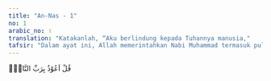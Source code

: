 ```yaml
---
title: "An-Nas - 1"
no: 1
arabic_no: ١
translation: "Katakanlah, “Aku berlindung kepada Tuhannya manusia,"
tafsir: "Dalam ayat ini, Allah memerintahkan Nabi Muhammad termasuk pula di dalamnya seluruh umatnya agar memohon perlindungan kepada Tuhan yang menciptakan, menjaga, menumbuhkan, mengembangkan, dan menjaga kelangsungan hidup manusia dengan nikmat dan kasih sayang-Nya serta memberi peringatan kepada mereka dengan ancaman-ancaman-Nya."
---
```


قُلْ اَعُوْذُ بِرَبِّ النَّاسِۙ
